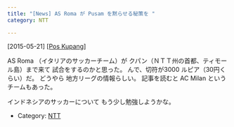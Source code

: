 ```yaml
---
title: "[News] AS Roma が Pusam を黙らせる秘策を "
category: NTT

---
```


[2015-05-21] [[Pos Kupang]](http://dlvr.it/9s6lhR)  

AS Roma （イタリアのサッカーチーム）が
クパン（ＮＴＴ州の首都、ティモール島）まで来て
試合をするのかと思った。
んで、切符が3000 ルピア（30円くらい）だ。
どうやら
地方リーグの情報らしい。
記事を読むと AC Milan というチームもあった。

 インドネシアのサッカーについて
もう少し勉強しようかな。

- Category: [NTT](/categories.html#NTT)

